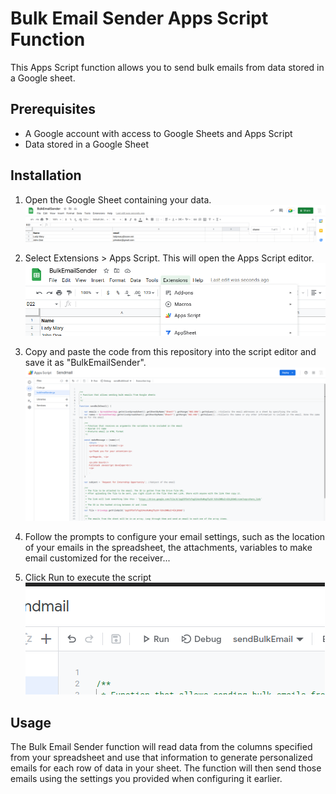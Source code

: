 # Bulk Email Sender Apps Script Function 

This Apps Script function allows you to send bulk emails from data stored in a Google sheet. 

## Prerequisites 

- A Google account with access to Google Sheets and Apps Script
- Data stored in a Google Sheet 

## Installation 

1. Open the Google Sheet containing your data. 
![GoogleSheet](https://github.com/pacifiquerubasha/bulkEmailAppScript/blob/main/assets/sheet.png)

2. Select Extensions > Apps Script. This will open the Apps Script editor. 
![Appscript](https://github.com/pacifiquerubasha/bulkEmailAppScript/blob/main/assets/navigation.png)

3. Copy and paste the code from this repository into the script editor and save it as "BulkEmailSender". 
![Appscript Editor](https://github.com/pacifiquerubasha/bulkEmailAppScript/blob/main/assets/editor.png)

4. Follow the prompts to configure your email settings, such as the location of your emails in the spreadsheet, the attachments, variables to make email customized for the receiver... 
5. Click Run to execute the script
![Appscript Run](https://github.com/pacifiquerubasha/bulkEmailAppScript/blob/main/assets/run.png)


## Usage 

The Bulk Email Sender function will read data from the columns specified from your spreadsheet and use that information to generate personalized emails for each row of data in your sheet. The function will then send those emails using the settings you provided when configuring it earlier. 

